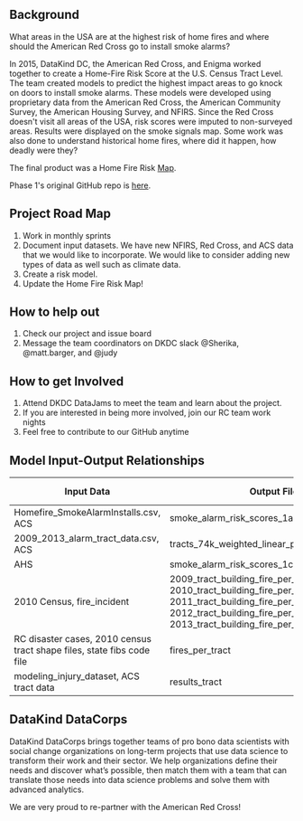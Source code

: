 

## Background

What areas in the USA are at the highest risk of home fires and where should the American Red Cross go to install smoke alarms?

In 2015, DataKind DC, the American Red Cross, and Enigma worked together to create a Home-Fire Risk Score at the U.S. Census Tract Level. The team created models to predict the highest impact areas to go knock on doors to install smoke alarms. These models were developed using proprietary data from the American Red Cross, the American Community Survey, the American Housing Survey, and NFIRS. Since the Red Cross doesn't visit all areas of the USA, risk scores were imputed to non-surveyed areas. Results were displayed on the smoke signals map. Some work was also done to understand historical home fires, where did it happen, how deadly were they?

The final product was a Home Fire Risk <a href="http://www.datakind.org/blog/american-red-cross-and-datakind-team-up-to-prevent-home-fire-deaths-and-injuries">Map</a>.

Phase 1's original GitHub repo is <a href="https://github.com/DataKind-DC/smoke_alarm_models">here</a>.


## Project Road Map
1. Work in monthly sprints
2. Document input datasets.  We have new NFIRS, Red Cross, and ACS data that we would like to incorporate. We would like to consider adding new types of data as well such as climate data.
3. Create a risk model.
4. Update the Home Fire Risk Map!

## How to help out
1. Check our project and issue board
2. Message the team coordinators on DKDC slack @Sherika, @matt.barger, and @judy

## How to get Involved
1. Attend DKDC DataJams to meet the team and learn about the project.  
2. If you are interested in being more involved, join our RC team work nights
3. Feel free to contribute to our GitHub anytime


## Model Input-Output Relationships


Input Data | Output Files | Output To...
-------|---------------|-------------
Homefire_SmokeAlarmInstalls.csv, ACS | smoke_alarm_risk_scores_1a.csv  | Aggregate
2009_2013_alarm_tract_data.csv, ACS  | tracts_74k_weighted_linear_preds_upsampled.csv | Aggregate
AHS  | smoke_alarm_risk_scores_1c.csv  | Aggregate
2010 Census, fire_incident  | 2009_tract_building_fire_per_1k 2010_tract_building_fire_per_1k 2011_tract_building_fire_per_1k 2012_tract_building_fire_per_1k 2013_tract_building_fire_per_1k   | Aggregate
RC disaster cases, 2010 census tract shape files, state fibs code file  | fires_per_tract  | Aggregate
modeling_injury_dataset, ACS tract data  | results_tract  | Aggregate

## DataKind DataCorps

DataKind DataCorps brings together teams of pro bono data scientists with social change organizations on long-term projects that use data science to transform their work and their sector. We help organizations define their needs and discover what’s possible, then match them with a team that can translate those needs into data science problems and solve them with advanced analytics.

We are very proud to re-partner with the American Red Cross!
